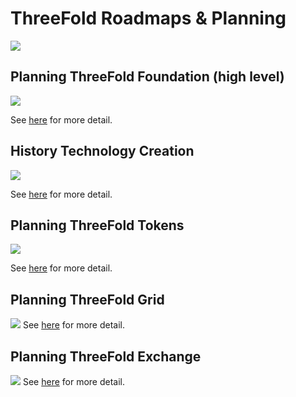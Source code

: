 # ThreeFold Roadmaps & Planning

![](https://images.unsplash.com/photo-1495292040232-745a10cd202c?ixlib=rb-0.3.5&ixid=eyJhcHBfaWQiOjEyMDd9&s=311b389f7632627e26e3f287581d0c0e&auto=format&fit=crop&w=1189&q=80)


## Planning ThreeFold Foundation (high level)

<!-- [](roadmap.html ':include text') -->


<!--- [roadmap](roadmap.html ':include width=1000px height=400px')

[test](test.html ':include width=1000px height=600px')

[jsjoint](jsjoint.html ':include width=1000px height=100px')
--->

<!--- ```mermaid
gantt
    title ThreeFold Foundation Roadmap (live)
    dateFormat  YY-MM
    Grid Active                :17-06, 19-12
    Tokens Active              :18-04, 19-12
    ThreeFold Tech Fundraise   :18-07, 18-12
    ThreeFold Exchange         :18-09, 19-12    
    ThreeFold Our Community App            :18-09, 19-12
    ThreeFold Circles (Digital Me)         :18-12, 19-12    
    Grid Public & Active Promotion     :19-01, 19-12
    ThreeFold Incubator (Innovate) :19-01, 19-12
    ThreeFold Expert Fund (Fund for Incubator) :19-04, 19-12
    ThreeFold Impact Fund For Africa: 19-09, 19-12

``` --->

![](images/highlevel.png)

See [here](https://raw.githubusercontent.com/threefoldfoundation/info_foundation/masterstrategy/images/highlevel.png) for more detail.


## History Technology Creation

<!-- ```mermaid
gantt
    title 3 generation of technology over +13 years
    dateFormat  YYYY-MM-DD
    Technology Gen 1        :a1, 2005-01-01, 2011-01-01
    Technology Gen 1 First 3000 deployments           :a2, 2009-01-01, 2011-01-01
    Technology Gen 2 Creation           :a3, 2011-01-01, 2017-12-01    
    Technology Gen 2 Available           :a4, 2015-01-01, 2018-03-01
    Commercial Gen 2 Deployments           :a5, 2016-06-01, 2018-03-01
    Technology Gen 3 Creation           :a6, 2017-01-01, 2019-06-01        
    Technology Gen 3 Deployment           :a7, 2018-04-01, 2019-06-01            

``` -->

![](images/past.png)

See [here](https://raw.githubusercontent.com/threefoldfoundation/info_foundation/masterstrategy/images/past.png) for more detail.

## Planning ThreeFold Tokens

<!-- ```mermaid
gantt
    title ThreeFold Token Roadmap
    dateFormat  YY-MM

    BlockChain Active          :18-04, 19-03
    Tokens On Public Exchange BTC-Alpha         :18-05, 19-03
    Atomic Swaps Possible BTC/TFT= decentralized exchange action (experts only)        :18-06, 19-03
    Tokens On Public Exchange bitmeex.pro          :18-08, 19-03    
    Decentralized Exchange Everyone          :18-09, 19-03
    Tokens Used In Our City App (8000 merchants) :18-09, 19-03
    Token Promotion (let world know)  : 18-10,19-03
    Tokens Required To Use Capacity On Grid       :19-01, 19-03
``` -->

![](images/tokens.png)

See [here](https://raw.githubusercontent.com/threefoldfoundation/info_foundation/masterstrategy/images/tokens.png) for more detail.

## Planning ThreeFold Grid

<!-- ```mermaid
gantt
    title ThreeFold Grid Roadmap
    dateFormat  YY-MM

    Technology Available & Deployed (gen2)  :16-06, 19-03
    Grid Active, Internal Only              :17-06, 19-03
    Promotion to grow Grid (focus on new farmers)       :18-03, 19-03
    100 BlockChain Nodes Active          :18-04, 19-03
    +60m USD commercial capacity online      :18-06, 19-03    
    Grid Open For Early Adopters & Developers (non production)      :18-07, 19-03
    Launch of one of biggest public digital archives in Europe (50 PB) on TF Grid (production)         :18-09, 19-03
    Grid Generic Production Workloads Possible      :18-10, 19-03
    Goal +150m USD commercial capacity online      :19-01, 19-03        
    Tokens Required To Use Capacity On Grid       :19-01, 19-03
    Global Promotion Of Usage Of Grid Capacity  :19-02, 19-03

``` -->

![](images/grid.png)
See [here](https://raw.githubusercontent.com/threefoldfoundation/info_foundation/masterstrategy/images/grid.png) for more detail.

## Planning ThreeFold Exchange

<!-- ```mermaid
gantt
    title ThreeFold Exchange Roadmap
    dateFormat  YY-MM

    Atomic Swaps BTC/TFT (experts only)        :18-06, 19-03
    Script Based Decentralized Exchange (python)        :18-07, 19-03
    PUBLIC Launch       :18-09, 18-12    
    Decentralized Exchange Step 1 (BTC/ETH/TFT)          :18-09, 18-12
    Human Energy Token * :18-10, 19-12
    Decentralized Exchange Step 2 (+20 digital currencies)          :18-12, 19-12

    Fiat <-> Digital Currency Integration :19-03, 19-12
    Debit Card <-> Digital Currency Integration :19-03, 19-12
    Gold Token Launch         :19-03, 19-12
    Coffee Token Launch          :19-06, 19-12
    Other Commodity Token Launches          :19-09, 19-12

``` -->

![](images/exchange.png)
See [here](https://raw.githubusercontent.com/threefoldfoundation/info_foundation/masterstrategy/images/exchange.png) for more detail.
